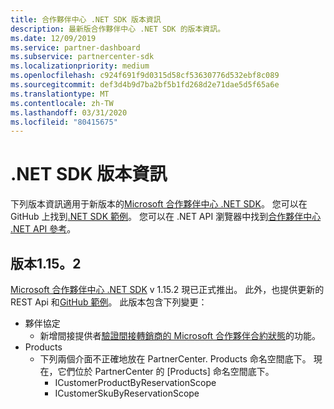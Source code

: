 ```yaml
---
title: 合作夥伴中心 .NET SDK 版本資訊
description: 最新版合作夥伴中心 .NET SDK 的版本資訊。
ms.date: 12/09/2019
ms.service: partner-dashboard
ms.subservice: partnercenter-sdk
ms.localizationpriority: medium
ms.openlocfilehash: c924f691f9d0315d58cf53630776d532ebf8c089
ms.sourcegitcommit: def3d4b9d7ba2bf5b1fd268d2e71dae5d5f65a6e
ms.translationtype: MT
ms.contentlocale: zh-TW
ms.lasthandoff: 03/31/2020
ms.locfileid: "80415675"
---
```

# <a name="net-sdk-release-notes"></a>.NET SDK 版本資訊

下列版本資訊適用于新版本的[Microsoft 合作夥伴中心 .NET SDK](https://www.nuget.org/packages/Microsoft.Store.PartnerCenter)。 您可以在 GitHub 上找到[.NET SDK 範例](https://github.com/Microsoft/Partner-Center-DotNet-Samples)。 您可以在 .NET API 瀏覽器中找到[合作夥伴中心 .NET API 參考](https://docs.microsoft.com/dotnet/api/?view=partnercenter-dotnet-latest)。

## <a name="version-1152"></a>版本1.15。2

[Microsoft 合作夥伴中心 .NET SDK](https://www.nuget.org/packages/Microsoft.Store.PartnerCenter/) v 1.15.2 現已正式推出。 此外，也提供更新的 REST Api 和[GitHub 範例](https://github.com/Microsoft/Partner-Center-DotNet-Samples)。 此版本包含下列變更：

* 夥伴協定
  * 新增間接提供者[驗證間接轉銷商的 Microsoft 合作夥伴合約狀態](verify-indirect-reseller-mpa-status.md)的功能。
* Products
  * 下列兩個介面不正確地放在 PartnerCenter. Products 命名空間底下。 現在，它們位於 PartnerCenter 的 [Products] 命名空間底下。
    * ICustomerProductByReservationScope
    * ICustomerSkuByReservationScope
